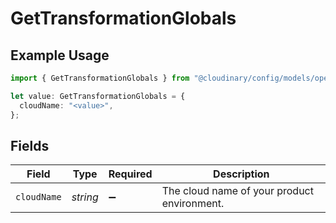# GetTransformationGlobals

## Example Usage

```typescript
import { GetTransformationGlobals } from "@cloudinary/config/models/operations";

let value: GetTransformationGlobals = {
  cloudName: "<value>",
};
```

## Fields

| Field                                       | Type                                        | Required                                    | Description                                 |
| ------------------------------------------- | ------------------------------------------- | ------------------------------------------- | ------------------------------------------- |
| `cloudName`                                 | *string*                                    | :heavy_minus_sign:                          | The cloud name of your product environment. |